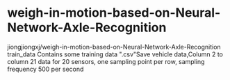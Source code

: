 # weigh-in-motion-based-on-Neural-Network-Axle-Recognition
jiongjiongxj/weigh-in-motion-based-on-Neural-Network-Axle-Recognition
train_data  Contains some training data
".csv"Save vehicle data,Column 2 to column 21 data for 20 sensors, one sampling point per row, sampling frequency 500 per second
